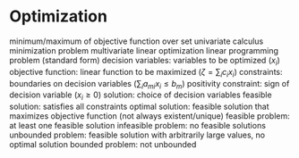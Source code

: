 # Optimization
minimum/maximum of objective function over set
univariate
	calculus minimization problem
multivariate
	linear optimization
linear programming problem (standard form)
	decision variables: variables to be optimized ($x_i$)
	objective function: linear function to be maximized ($\zeta = \sum_i c_ix_i$)
	constraints: boundaries on decision variables ($\sum_i a_{mi}x_i \leq b_m$)
		positivity constraint: sign of decision variable ($x_i \geq 0$)
	solution: choice of decision variables
		feasible solution: satisfies all constraints
			optimal solution: feasible solution that maximizes objective function (not always existent/unique)
	feasible problem: at least one feasible solution
	infeasible problem: no feasible solutions
	unbounded problem: feasible solution with arbitrarily large values, no optimal solution
	bounded problem: not unbounded